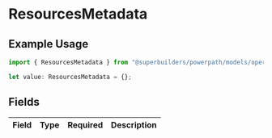 # ResourcesMetadata

## Example Usage

```typescript
import { ResourcesMetadata } from "@superbuilders/powerpath/models/operations";

let value: ResourcesMetadata = {};
```

## Fields

| Field       | Type        | Required    | Description |
| ----------- | ----------- | ----------- | ----------- |